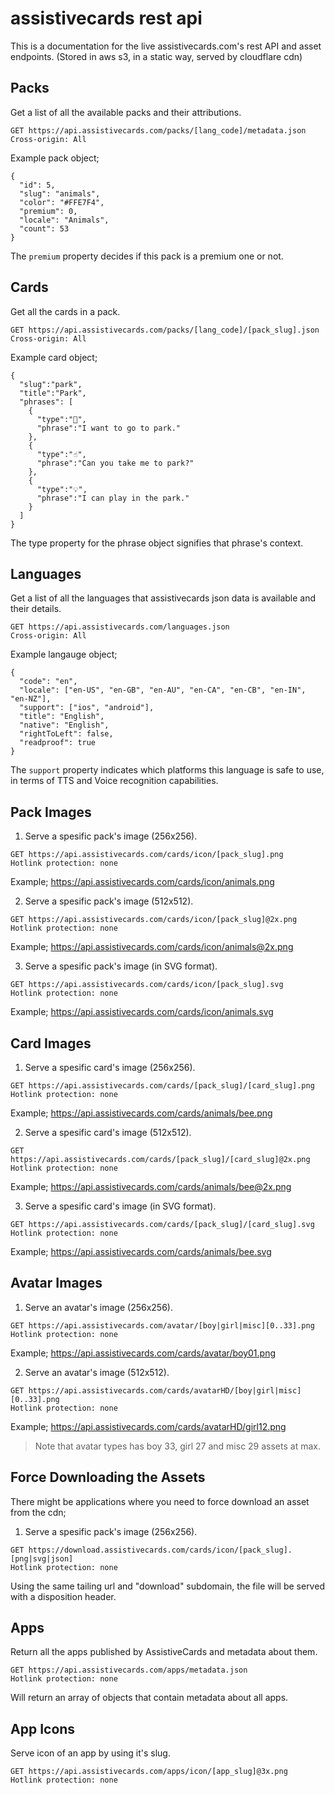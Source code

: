 # assistivecards rest api

This is a documentation for the live assistivecards.com's rest API and asset endpoints. (Stored in aws s3, in a static way, served by cloudflare cdn)

## Packs
Get a list of all the available packs and their attributions.

```
GET https://api.assistivecards.com/packs/[lang_code]/metadata.json
Cross-origin: All
```
Example pack object;
```JS
{
  "id": 5,
  "slug": "animals",
  "color": "#FFE7F4",
  "premium": 0,
  "locale": "Animals",
  "count": 53
}
```
The `premium` property decides if this pack is a premium one or not.

## Cards
Get all the cards in a pack.

```
GET https://api.assistivecards.com/packs/[lang_code]/[pack_slug].json
Cross-origin: All
```

Example card object;
```JS
{
  "slug":"park",
  "title":"Park",
  "phrases": [
    {
      "type":"🙋",
      "phrase":"I want to go to park."
    },
    {
      "type":"☝️",
      "phrase":"Can you take me to park?"
    },
    {
      "type":"💡",
      "phrase":"I can play in the park."
    }
  ]
}
```
The type property for the phrase object signifies that phrase's context.


## Languages
Get a list of all the languages that assistivecards json data is available and their details.

```
GET https://api.assistivecards.com/languages.json
Cross-origin: All
```

Example langauge object;
```JS
{
  "code": "en",
  "locale": ["en-US", "en-GB", "en-AU", "en-CA", "en-CB", "en-IN", "en-NZ"],
  "support": ["ios", "android"],
  "title": "English",
  "native": "English",
  "rightToLeft": false,
  "readproof": true
}
```
The `support` property indicates which platforms this language is safe to use, in terms of TTS and Voice recognition capabilities.

## Pack Images

1) Serve a spesific pack's image (256x256).

```
GET https://api.assistivecards.com/cards/icon/[pack_slug].png
Hotlink protection: none
```

Example;
https://api.assistivecards.com/cards/icon/animals.png

2) Serve a spesific pack's image (512x512).

```
GET https://api.assistivecards.com/cards/icon/[pack_slug]@2x.png
Hotlink protection: none
```

Example;
https://api.assistivecards.com/cards/icon/animals@2x.png

3) Serve a spesific pack's image (in SVG format).

```
GET https://api.assistivecards.com/cards/icon/[pack_slug].svg
Hotlink protection: none
```

Example;
https://api.assistivecards.com/cards/icon/animals.svg

## Card Images

1) Serve a spesific card's image (256x256).

```
GET https://api.assistivecards.com/cards/[pack_slug]/[card_slug].png
Hotlink protection: none
```

Example;
https://api.assistivecards.com/cards/animals/bee.png

2) Serve a spesific card's image (512x512).

```
GET https://api.assistivecards.com/cards/[pack_slug]/[card_slug]@2x.png
Hotlink protection: none
```

Example;
https://api.assistivecards.com/cards/animals/bee@2x.png

3) Serve a spesific card's image (in SVG format).

```
GET https://api.assistivecards.com/cards/[pack_slug]/[card_slug].svg
Hotlink protection: none
```

Example;
https://api.assistivecards.com/cards/animals/bee.svg

## Avatar Images

1) Serve an avatar's image (256x256).

```
GET https://api.assistivecards.com/avatar/[boy|girl|misc][0..33].png
Hotlink protection: none
```

Example;
https://api.assistivecards.com/cards/avatar/boy01.png

2) Serve an avatar's image (512x512).

```
GET https://api.assistivecards.com/cards/avatarHD/[boy|girl|misc][0..33].png
Hotlink protection: none
```

Example;
https://api.assistivecards.com/cards/avatarHD/girl12.png

> Note that avatar types has boy 33, girl 27 and misc 29 assets at max.

## Force Downloading the Assets

There might be applications where you need to force download an asset from the cdn;

1) Serve a spesific pack's image (256x256).

```
GET https://download.assistivecards.com/cards/icon/[pack_slug].[png|svg|json]
Hotlink protection: none
```

Using the same tailing url and "download" subdomain, the file will be served with a disposition header.

## Apps

Return all the apps published by AssistiveCards and metadata about them.

```
GET https://api.assistivecards.com/apps/metadata.json
Hotlink protection: none
```

Will return an array of objects that contain metadata about all apps.

## App Icons

Serve icon of an app by using it's slug.

```
GET https://api.assistivecards.com/apps/icon/[app_slug]@3x.png
Hotlink protection: none
```
